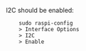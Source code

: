 I2C should be enabled:

        sudo raspi-config
        > Interface Options
        > I2C
        > Enable
